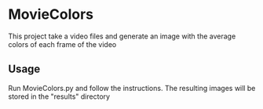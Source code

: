 # MovieColors
This project take a video files and generate an image with the average colors of each frame of the video

## Usage
Run MovieColors.py and follow the instructions.
The resulting images will be stored in the "results" directory